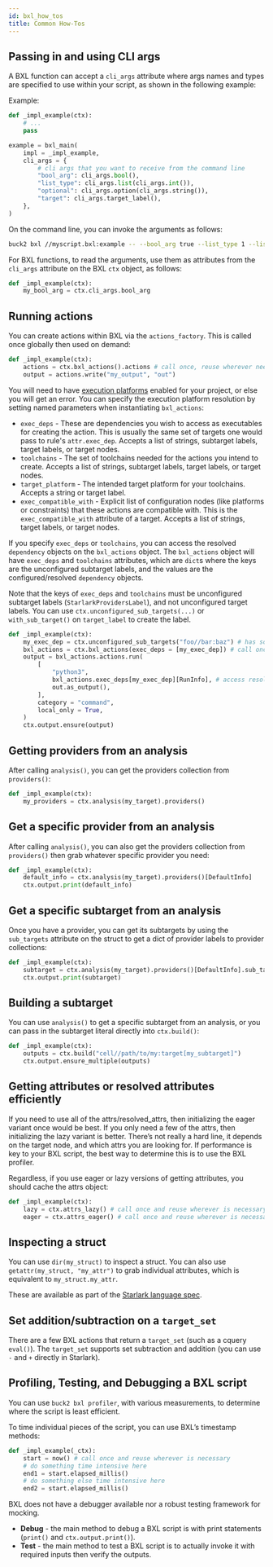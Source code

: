 ```yaml
---
id: bxl_how_tos
title: Common How-Tos
---
```


## Passing in and using CLI args

A BXL function can accept a `cli_args` attribute where args names and types are
specified to use within your script, as shown in the following example:

Example:

```python
def _impl_example(ctx):
    # ...
    pass

example = bxl_main(
    impl = _impl_example,
    cli_args = {
        # cli args that you want to receive from the command line
        "bool_arg": cli_args.bool(),
        "list_type": cli_args.list(cli_args.int()),
        "optional": cli_args.option(cli_args.string()),
        "target": cli_args.target_label(),
    },
)
```

On the command line, you can invoke the arguments as follows:

```sh
buck2 bxl //myscript.bxl:example -- --bool_arg true --list_type 1 --list_type 2 --target //foo:bar
```

For BXL functions, to read the arguments, use them as attributes from the
`cli_args` attribute on the BXL `ctx` object, as follows:

```python
def _impl_example(ctx):
    my_bool_arg = ctx.cli_args.bool_arg
```

## Running actions

You can create actions within BXL via the `actions_factory`. This is called once
globally then used on demand:

```python
def _impl_example(ctx):
    actions = ctx.bxl_actions().actions # call once, reuse wherever needed
    output = actions.write("my_output", "out")
```

You will need to have
[execution platforms](../rule_authors/configurations.md#execution-platforms)
enabled for your project, or else you will get an error. You can specify the
execution platform resolution by setting named parameters when instantiating
`bxl_actions`:

- `exec_deps` - These are dependencies you wish to access as executables for
  creating the action. This is usually the same set of targets one would pass to
  rule's `attr.exec_dep`. Accepts a list of strings, subtarget labels, target
  labels, or target nodes.
- `toolchains` - The set of toolchains needed for the actions you intend to
  create. Accepts a list of strings, subtarget labels, target labels, or target
  nodes.
- `target_platform` - The intended target platform for your toolchains. Accepts
  a string or target label.
- `exec_compatible_with` - Explicit list of configuration nodes (like platforms
  or constraints) that these actions are compatible with. This is the
  `exec_compatible_with` attribute of a target. Accepts a list of strings,
  target labels, or target nodes.

If you specify `exec_deps` or `toolchains`, you can access the resolved
`dependency` objects on the `bxl_actions` object. The `bxl_actions` object will
have `exec_deps` and `toolchains` attributes, which are `dict`s where the keys
are the unconfigured subtarget labels, and the values are the
configured/resolved `dependency` objects.

Note that the keys of `exec_deps` and `toolchains` must be unconfigured
subtarget labels (`StarlarkProvidersLabel`), and not unconfigured target labels.
You can use `ctx.unconfigured_sub_targets(...)` or `with_sub_target()` on
`target_label` to create the label.

```python
def _impl_example(ctx):
    my_exec_dep = ctx.unconfigured_sub_targets("foo//bar:baz") # has some provider that you would use in the action
    bxl_actions = ctx.bxl_actions(exec_deps = [my_exec_dep]) # call once, reuse wherever needed
    output = bxl_actions.actions.run(
        [
            "python3",
            bxl_actions.exec_deps[my_exec_dep][RunInfo], # access resolved exec_deps on the `bxl_actions`
            out.as_output(),
        ],
        category = "command",
        local_only = True,
    )
    ctx.output.ensure(output)
```

## Getting providers from an analysis

After calling `analysis()`, you can get the providers collection from
`providers()`:

```python
def _impl_example(ctx):
    my_providers = ctx.analysis(my_target).providers()
```

## Get a specific provider from an analysis

After calling `analysis()`, you can also get the providers collection from
`providers()` then grab whatever specific provider you need:

```python
def _impl_example(ctx):
    default_info = ctx.analysis(my_target).providers()[DefaultInfo]
    ctx.output.print(default_info)
```

## Get a specific subtarget from an analysis

Once you have a provider, you can get its subtargets by using the `sub_targets`
attribute on the struct to get a dict of provider labels to provider
collections:

```python
def _impl_example(ctx):
    subtarget = ctx.analysis(my_target).providers()[DefaultInfo].sub_targets["my_subtarget"]
    ctx.output.print(subtarget)
```

## Building a subtarget

You can use `analysis()` to get a specific subtarget from an analysis, or you
can pass in the subtarget literal directly into `ctx.build()`:

```python
def _impl_example(ctx):
    outputs = ctx.build("cell//path/to/my:target[my_subtarget]")
    ctx.output.ensure_multiple(outputs)
```

## Getting attributes or resolved attributes efficiently

If you need to use all of the attrs/resolved_attrs, then initializing the eager
variant once would be best. If you only need a few of the attrs, then
initializing the lazy variant is better. There’s not really a hard line, it
depends on the target node, and which attrs you are looking for. If performance
is key to your BXL script, the best way to determine this is to use the BXL
profiler.

Regardless, if you use eager or lazy versions of getting attributes, you should
cache the attrs object:

```python
def _impl_example(ctx):
    lazy = ctx.attrs_lazy() # call once and reuse wherever is necessary
    eager = ctx.attrs_eager() # call once and reuse wherever is necessary
```

## Inspecting a struct

You can use `dir(my_struct)` to inspect a struct. You can also use
`getattr(my_struct, "my_attr")` to grab individual attributes, which is
equivalent to `my_struct.my_attr`.

These are available as part of the
[Starlark language spec](https://github.com/google/skylark/blob/a0e5de7e63b47e716cca7226662a4c95d47bf873/doc/spec.md#dir).

## Set addition/subtraction on a `target_set`

There are a few BXL actions that return a `target_set` (such as a cquery
`eval()`). The `target_set` supports set subtraction and addition (you can use
`-` and `+` directly in Starlark).

## Profiling, Testing, and Debugging a BXL script

You can use `buck2 bxl profiler`, with various measurements, to determine where
the script is least efficient.

To time individual pieces of the script, you can use BXL’s timestamp methods:

```python
def _impl_example(_ctx):
    start = now() # call once and reuse wherever is necessary
    # do something time intensive here
    end1 = start.elapsed_millis()
    # do something else time intensive here
    end2 = start.elapsed_millis()
```

BXL does not have a debugger available nor a robust testing framework for
mocking.

- **Debug** - the main method to debug a BXL script is with print statements
  (`print()` and `ctx.output.print()`).
- **Test** - the main method to test a BXL script is to actually invoke it with
  required inputs then verify the outputs.

